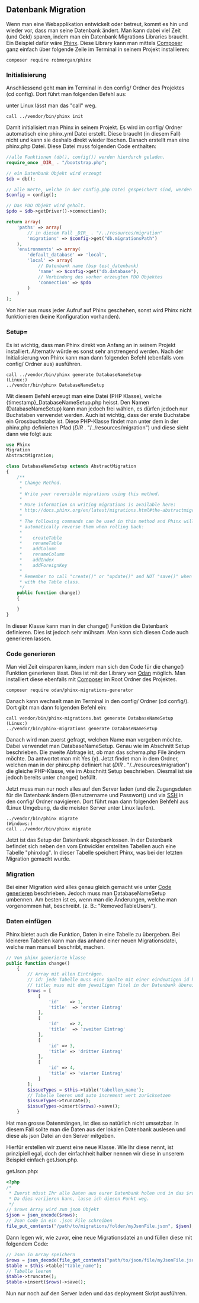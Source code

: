 ## Datenbank Migration
Wenn man eine Webapplikation entwickelt oder betreut, kommt es hin und wieder vor, dass man seine Datenbank ändert. Man kann dabei viel Zeit (und Geld) sparen, indem man ein Datenbank Migrations Libraries braucht. Ein Beispiel dafür wäre [Phinx](https://phinx.org/). Diese Library kann man mittels [Composer](/installationen/composer) ganz einfach über folgende Zeile im Terminal in seinem Projekt installieren:


```
composer require robmorgan/phinx
```



### Initialisierung
Anschliessend geht man im Terminal in den config/ Ordner des Projektes (cd config). Dort führt man folgenden Befehl aus:


unter Linux lässt man das "call" weg.
```
call ../vendor/bin/phinx init
```
Damit initialisiert man Phinx in seinem Projekt. Es wird im config/ Ordner automatisch eine phinx.yml Datei erstellt. Diese braucht (in diesem Fall) nicht und kann sie deshalb direkt wieder löschen. Danach erstellt man eine phinx.php Datei. Diese Datei muss folgenden Code enthalten: 
```php
//alle Funktionen (db(), config()) werden hierdurch geladen.
require_once _DIR_ . "/bootstrap.php";

// ein Datenbank Objekt wird erzeugt
$db = db();

// alle Werte, welche in der config.php Datei gespeichert sind, werden abrufbar gemacht.
$config = config();

// Das PDO Objekt wird geholt.
$pdo = $db->getDriver()->connection();

return array(
    'paths' => array(
        // in diesem Fall _DIR_ . "/../resources/migration"
        'migrations' => $config->get("db.migrationsPath")
    ),
    'environments' => array(
        'default_database' => 'local',
        'local' => array(
            // Datenbank name (bsp test_datenbank)
            'name' => $config->get("db.database"),
            // Verbindung des vorher erzeugten PDO Objektes
            'connection' => $pdo
        )
    )
);
```
Von hier aus muss jeder Aufruf auf Phinx geschehen, sonst wird Phinx nicht funktionieren (keine Konfiguration vorhanden).





### Setup=
Es ist wichtig, dass man Phinx direkt von Anfang an in seinem Projekt installiert. Alternativ würde es sonst sehr anstrengend werden. Nach der Initialisierung von Phinx kann man dann folgenden Befehl (ebenfalls vom config/ Ordner aus) ausführen.


```
call ../vendor/bin/phinx generate DatabaseNameSetup
(Linux:)
../vendor/bin/phinx DatabaseNameSetup
```
Mit diesem Befehl erzeugt man eine Datei (PHP Klasse), welche {timestamp}_DatabaseNameSetup.php heisst. Den Namen (DatabaseNameSetup) kann man jedoch frei wählen, es dürfen jedoch nur Buchstaben verwendet werden. Auch ist wichtig, dass der erste Buchstabe ein Grossbuchstabe ist. Diese PHP-Klasse findet man unter dem in der phinx.php definierten Pfad (_DIR_ . "/../resources/migration") und diese sieht dann wie folgt aus:


```php
use Phinx
Migration
AbstractMigration;

class DatabaseNameSetup extends AbstractMigration
{
    /**
     * Change Method.
     *
     * Write your reversible migrations using this method.
     *
     * More information on writing migrations is available here:
     * http://docs.phinx.org/en/latest/migrations.html#the-abstractmigration-class
     *
     * The following commands can be used in this method and Phinx will
     * automatically reverse them when rolling back:
     *
     *    createTable
     *    renameTable
     *    addColumn
     *    renameColumn
     *    addIndex
     *    addForeignKey
     *
     * Remember to call "create()" or "update()" and NOT "save()" when working
     * with the Table class.
     */
    public function change()
    {

    }
}
```
In dieser Klasse kann man in der change() Funktion die Datenbank definieren. Dies ist jedoch sehr mühsam. Man kann sich diesen Code auch generieren lassen.





### Code generieren
Man viel Zeit einsparen kann, indem man sich den Code für die change() Funktion generieren lässt. Dies ist mit der Library von [Odan](https://github.com/odan/phinx-migrations-generator) möglich. Man installiert diese ebenfalls mit [Composer](/installationen/composer) im Root Ordner des Projektes.
```
composer require odan/phinx-migrations-generator
```
Danach kann wechselt man im Terminal in den config/ Ordner (cd config/). Dort gibt man dann folgenden Befehl ein:
```
call vendor/bin/phinx-migrations.bat generate DatabaseNameSetup
(Linux:)
../vendor/bin/phinx-migrations generate DatabaseNameSetup
```
Danach wird man zuerst gefragt, welchen Name man vergeben möchte. Dabei verwendet man DatabaseNameSetup. Genau wie im Abschnitt Setup beschrieben. Die zweite Abfrage ist, ob man das schema.php File ändern möchte. Da antwortet man mit Yes (y). Jetzt findet man in dem Ordner, welchen man in der phinx.php definiert hat (_DIR_ . "/../resources/migration") die gleiche PHP-Klasse, wie im Abschnitt Setup beschrieben. Diesmal ist sie jedoch bereits unter change() befüllt.


Jetzt muss man nur noch alles auf den Server laden (und die Zugangsdaten für die Datenbank ändern (Benutzername und Passwort)) und via [SSH](/wiki/divers/ssh) in den config/ Ordner navigieren. Dort führt man dann folgenden Behfehl aus (Linux Umgebung, da die meisten Server unter Linux laufen).
```
../vendor/bin/phinx migrate
(Windows:)
call ../vendor/bin/phinx migrate
```
Jetzt ist das Setup der Datenbank abgeschlossen. In der Datenbank befindet sich neben den vom Entwickler erstellten Tabellen auch eine Tabelle "phinxlog". In dieser Tabelle speichert Phinx, was bei der letzten Migration gemacht wurde.





### Migration
Bei einer Migration wird alles genau gleich gemacht wie unter [Code generieren](/wiki/divers/database_migration#code_generieren) beschrieben. Jedoch muss man DatabaseNameSetup umbennen. Am besten ist es, wenn man die Änderungen, welche man vorgenommen hat, beschreibt. (z. B.: "RemovedTableUsers").





### Daten einfügen
Phinx bietet auch die Funktion, Daten in eine Tabelle zu übergeben. Bei kleineren Tabellen kann man das anhand einer neuen Migrationsdatei, welche man manuell beschribt, machen.
```php
// Von phinx generierte klasse
public function change()
    {
        // Array mit allen Einträgen.
        // id: jede Tabelle muss eine Spalte mit einer eindeutigen id haben
        // title: muss mit dem jeweiligen Titel in der Datenbank übereinstimmen
        $rows = [
            [
                'id'    => 1,
                'title'  => 'erster Eintrag'
            ],
            [
                'id'    => 2,
                'title'  => 'zweiter Eintrag'
            ],
            [
                'id' => 3,
                'title' => 'dritter Eintrag'
            ],
            [
                'id' => 4,
                'title' => 'vierter Eintrag'
            ]
        ];
        $issueTypes = $this->table('tabellen_name');
        // Tabelle leeren und auto increment wert zurücksetzen
        $issueTypes->truncate();
        $issueTypes->insert($rows)->save();
    }
```
Hat man grosse Datenmängen, ist dies so natürlich nicht umsetzbar. In diesem Fall sollte man die Daten aus der lokalen Datenbank auslesen und diese als json Datei an den Server mitgeben.


Hierfür erstellen wir zuerst eine neue Klasse. Wie Ihr diese nennt, ist prinzipiell egal, doch der einfachheit halber nennen wir diese in unserem Beispiel einfach getJson.php.


getJson.php:
```php
<?php
/*
 * Zuerst müsst Ihr alle Daten aus eurer Datenbank holen und in das $rows Array abspeichern.
 * Da dies variieren kann, lasse ich diesen Punkt weg.
 */
// $rows Array wird zum json Objekt
$json = json_encode($rows);
// Json Code in ein .json File schreiben
file_put_contents("/path/to/migrations/folder/myJsonFile.json", $json);
```
Dann legen wir, wie zuvor, eine neue Migrationsdatei an und füllen diese mit folgendem Code:
```php
// Json in Array speichern
$rows = json_decode(file_get_contents("path/to/json/file/myJsonFile.json"), true);
$table = $this->table("table_name");
// Tabelle leeren
$table->truncate();
$table->insert($rows)->save();
```
Nun nur noch auf den Server laden und das deployment Skript ausführen.